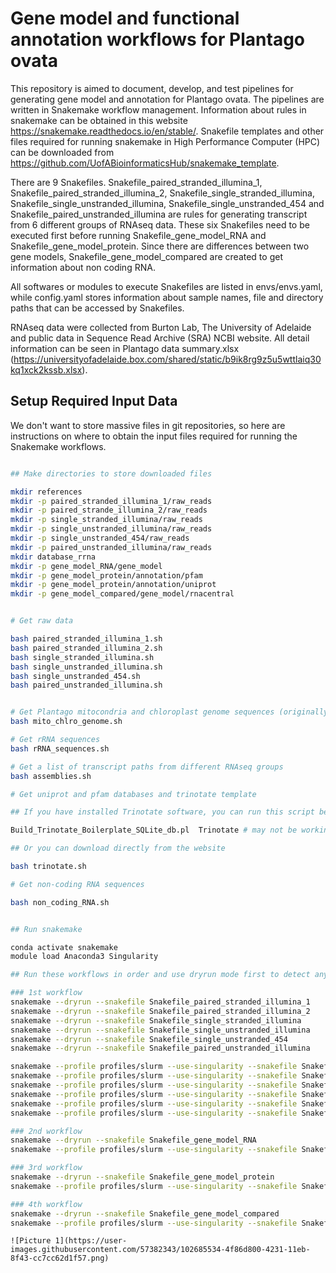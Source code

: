 # Gene model and functional annotation workflows for Plantago ovata

This repository is aimed to document, develop, and test pipelines for generating gene model and annotation for Plantago ovata. The pipelines are written in Snakemake workflow management. Information about rules in snakemake can be obtained in this website https://snakemake.readthedocs.io/en/stable/. Snakefile templates and other files required for running snakemake in High Performance Computer (HPC) can be downloaded from https://github.com/UofABioinformaticsHub/snakemake_template.

There are 9 Snakefiles. Snakefile_paired_stranded_illumina_1, Snakefile_paired_stranded_illumina_2, Snakefile_single_stranded_illumina, Snakefile_single_unstranded_illumina, Snakefile_single_unstranded_454 and Snakefile_paired_unstranded_illumina are rules for generating transcript from 6 different groups of RNAseq data. These six Snakefiles need to be executed first before running Snakefile_gene_model_RNA and Snakefile_gene_model_protein. Since there are differences between two gene models, Snakefile_gene_model_compared are created to get information about non coding RNA.

All softwares or modules to execute Snakefiles are listed in envs/envs.yaml, while config.yaml stores information about sample names, file and directory paths that can be accessed by Snakefiles.

RNAseq data were collected from Burton Lab, The University of Adelaide and public data in Sequence Read Archive (SRA) NCBI website. All detail information can be seen in Plantago data summary.xlsx (https://universityofadelaide.box.com/shared/static/b9ik8rg9z5u5wttlaiq30kq1xck2kssb.xlsx).


## Setup Required Input Data

We don't want to store massive files in git repositories, so here are instructions on where to obtain the input files required for running the Snakemake workflows.

```bash 

## Make directories to store downloaded files

mkdir references
mkdir -p paired_stranded_illumina_1/raw_reads
mkdir -p paired_strande_illumina_2/raw_reads
mkdir -p single_stranded_illumina/raw_reads
mkdir -p single_unstranded_illumina/raw_reads
mkdir -p single_unstranded_454/raw_reads
mkdir -p paired_unstranded_illumina/raw_reads
mkdir database_rrna
mkdir -p gene_model_RNA/gene_model
mkdir -p gene_model_protein/annotation/pfam
mkdir -p gene_model_protein/annotation/uniprot
mkdir -p gene_model_compared/gene_model/rnacentral

```

```bash

# Get raw data

bash paired_stranded_illumina_1.sh
bash paired_stranded_illumina_2.sh
bash single_stranded_illumina.sh
bash single_unstranded_illumina.sh
bash single_unstranded_454.sh
bash paired_unstranded_illumina.sh

```

```bash

# Get Plantago mitocondria and chloroplast genome sequences (originally downloaded from NCBI website)
bash mito_chlro_genome.sh

# Get rRNA sequences
bash rRNA_sequences.sh

# Get a list of transcript paths from different RNAseq groups
bash assemblies.sh

# Get uniprot and pfam databases and trinotate template

## If you have installed Trinotate software, you can run this script below:

Build_Trinotate_Boilerplate_SQLite_db.pl  Trinotate # may not be working as they update the databases

## Or you can download directly from the website

bash trinotate.sh

# Get non-coding RNA sequences

bash non_coding_RNA.sh

```

```bash

## Run snakemake

conda activate snakemake
module load Anaconda3 Singularity

## Run these workflows in order and use dryrun mode first to detect any problem related to snakemake rules

### 1st workflow 
snakemake --dryrun --snakefile Snakefile_paired_stranded_illumina_1
snakemake --dryrun --snakefile Snakefile_paired_stranded_illumina_2
snakemake --dryrun --snakefile Snakefile_single_stranded_illumina
snakemake --dryrun --snakefile Snakefile_single_unstranded_illumina
snakemake --dryrun --snakefile Snakefile_single_unstranded_454
snakemake --dryrun --snakefile Snakefile_paired_unstranded_illumina

snakemake --profile profiles/slurm --use-singularity --snakefile Snakefile_paired_stranded_illumina_1
snakemake --profile profiles/slurm --use-singularity --snakefile Snakefile_paired_stranded_illumina_2
snakemake --profile profiles/slurm --use-singularity --snakefile Snakefile_single_stranded_illumina
snakemake --profile profiles/slurm --use-singularity --snakefile Snakefile_single_unstranded_illumina
snakemake --profile profiles/slurm --use-singularity --snakefile Snakefile_single_unstranded_454
snakemake --profile profiles/slurm --use-singularity --snakefile Snakefile_paired_unstranded_illumina

### 2nd workflow
snakemake --dryrun --snakefile Snakefile_gene_model_RNA
snakemake --profile profiles/slurm --use-singularity --snakefile Snakefile_gene_model_RNA

### 3rd workflow
snakemake --dryrun --snakefile Snakefile_gene_model_protein
snakemake --profile profiles/slurm --use-singularity --snakefile Snakefile_gene_model_protein

### 4th workflow
snakemake --dryrun --snakefile Snakefile_gene_model_compared
snakemake --profile profiles/slurm --use-singularity --snakefile Snakefile_gene_model_compared
```

```
![Picture 1](https://user-images.githubusercontent.com/57382343/102685534-4f86d800-4231-11eb-8f43-cc7cc62d1f57.png)
```
